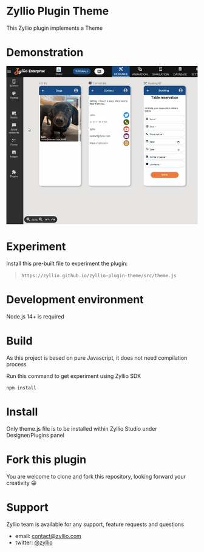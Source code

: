 # Zyllio Plugin Theme

This Zyllio plugin implements a Theme

# Demonstration

<img src="./snapshots/demo.gif">

# Experiment

Install this pre-built file to experiment the plugin:
> `https://zyllio.github.io/zyllio-plugin-theme/src/theme.js`

# Development environment

Node.js 14+ is required

# Build

As this project is based on pure Javascript, it does not need compilation process

Run this command to get experiment using Zyllio SDK 

```shell
npm install
```

# Install

Only theme.js file is to be installed within Zyllio Studio under Designer/Plugins panel

# Fork this plugin

You are welcome to clone and fork this repository, looking forward your creativity 😀

# Support

Zyllio team is available for any support, feature requests and questions

- email: contact@zyllio.com
- twitter: [@zyllio](https://twitter.com/zyllio) 
